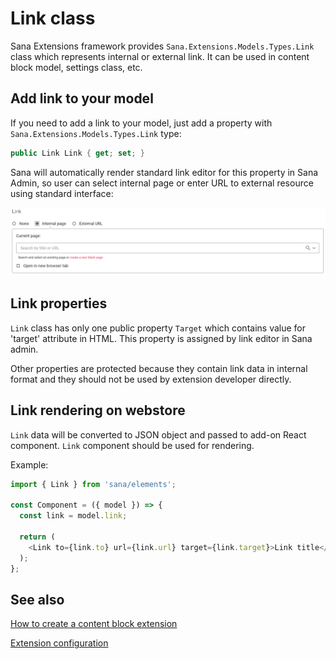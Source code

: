 ﻿# Link class

Sana Extensions framework provides `Sana.Extensions.Models.Types.Link` class which represents internal or external link.
It can be used in content block model, settings class, etc.

## Add link to your model

If you need to add a link to your model, just add a property with `Sana.Extensions.Models.Types.Link` type:
```cs
public Link Link { get; set; }
```

Sana will automatically render standard link editor for this property in Sana Admin,
so user can select internal page or enter URL to external resource using standard interface:

![Link editor](img/link/link-editor.png)

## Link properties

`Link` class has only one public property `Target` which contains value for 'target' attribute in HTML.
This property is assigned by link editor in Sana admin.

Other properties are protected because they contain link data in internal format and they should not be used by extension developer directly.

## Link rendering on webstore

`Link` data will be converted to JSON object and passed to add-on React component. `Link` component should be used for rendering.

Example:
```js
import { Link } from 'sana/elements';

const Component = ({ model }) => {
  const link = model.link;

  return (
    <Link to={link.to} url={link.url} target={link.target}>Link title</Link>
  );
};
```

## See also

[How to create a content block extension](https://community.sana-commerce.com/docs/SCC_Guides/Extensions/how-to//create-content-block-extension.md)

[Extension configuration](https://community.sana-commerce.com/docs/SCC_Guides/Extensions/how-to//extension-configuration.md)
